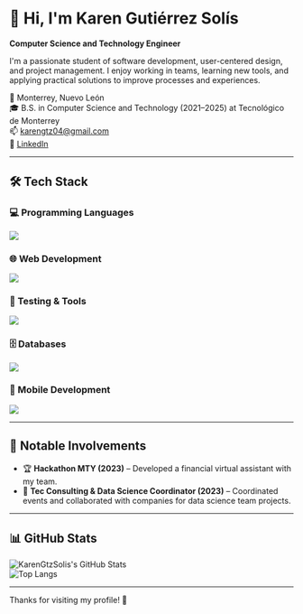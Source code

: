 # 👋 Hi, I'm Karen Gutiérrez Solís  
**Computer Science and Technology Engineer**

I'm a passionate student of software development, user-centered design, and project management. I enjoy working in teams, learning new tools, and applying practical solutions to improve processes and experiences.

📍 Monterrey, Nuevo León  
🎓 B.S. in Computer Science and Technology (2021–2025) at Tecnológico de Monterrey  
📫 karengtz04@gmail.com  
💼 [LinkedIn](https://www.linkedin.com/in/karen-gutiérrez-solís)  

---

## 🛠️ Tech Stack

### 💻 Programming Languages

<p align="left">
  <img src="https://skillicons.dev/icons?i=python,cpp,js,ts,csharp,swift,kotlin" />
</p>

### 🌐 Web Development

<p align="left">
  <img src="https://skillicons.dev/icons?i=html,css,react,dotnet" />
</p>

### 🧪 Testing & Tools

<p align="left">
  <img src="https://skillicons.dev/icons?i=git,figma" />
</p>

### 🗄️ Databases

<p align="left">
  <img src="https://skillicons.dev/icons?i=mysql,mongodb" />
</p>

### 📱 Mobile Development

<p align="left">
  <img src="https://skillicons.dev/icons?i=kotlin,swift,dotnet" />
</p>

---

## 🌟 Notable Involvements

- 🏆 **Hackathon MTY (2023)** – Developed a financial virtual assistant with my team.  
- 🤝 **Tec Consulting & Data Science Coordinator (2023)** – Coordinated events and collaborated with companies for data science team projects.

---

## 📊 GitHub Stats

![KarenGtzSolis's GitHub Stats](https://github-readme-stats.vercel.app/api?username=KarenGtzSolis&show_icons=true&theme=tokyonight)  
![Top Langs](https://github-readme-stats.vercel.app/api/top-langs/?username=KarenGtzSolis&layout=compact&theme=tokyonight)

---

Thanks for visiting my profile! 💙
